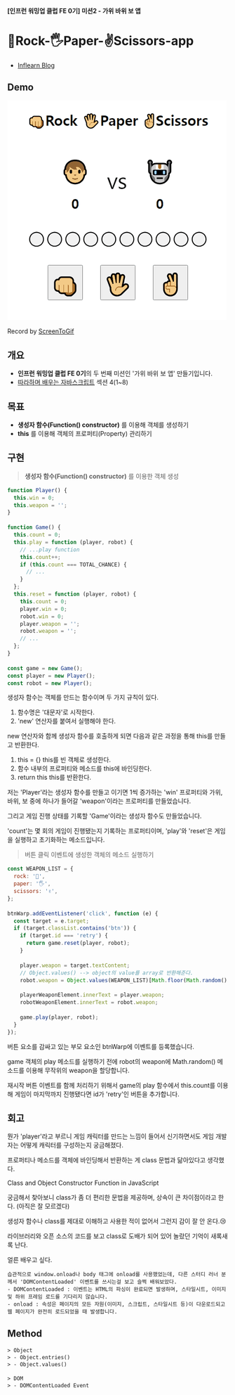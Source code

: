 #### [인프런 워밍업 클럽 FE 0기] 미션2 - 가위 바위 보 앱

# 👊Rock-🖐Paper-✌Scissors-app

- [Inflearn Blog](https://www.inflearn.com/blogs/6742)

## Demo

![Alt text](/2-rock-paper-scissors-app/src/img/rock-paper-scissors.gif)

Record by [ScreenToGif](https://www.screentogif.com/)

## 개요

- **인프런 워밍업 클럽 FE 0기**의 두 번째 미션인 '가위 바위 보 앱' 만들기입니다.
- [따라하며 배우는 자바스크립트](https://www.inflearn.com/course/따라하며-배우는-자바스크립트) 섹션 4(1~8)

## 목표

- **생성자 함수(Function() constructor)** 를 이용해 객체를 생성하기
- **this** 를 이용해 객체의 프로퍼티(Property) 관리하기

## 구현

> **생성자 함수(Function() constructor)** 를 이용한 객체 생성

```javascript
function Player() {
  this.win = 0;
  this.weapon = '';
}

function Game() {
  this.count = 0;
  this.play = function (player, robot) {
    // ...play function
    this.count++;
    if (this.count === TOTAL_CHANCE) {
      // ...
    }
  };
  this.reset = function (player, robot) {
    this.count = 0;
    player.win = 0;
    robot.win = 0;
    player.weapon = '';
    robot.weapon = '';
    // ...
  };
}

const game = new Game();
const player = new Player();
const robot = new Player();
```

생성자 함수는 객체를 만드는 함수이며 두 가지 규칙이 있다.

1. 함수명은 '대문자'로 시작한다.
2. 'new' 연산자를 붙여서 실행해야 한다.

new 연산자와 함께 생성자 함수를 호출하게 되면 다음과 같은 과정을 통해 this를 만들고 반환한다.

1. this = {} this를 빈 객체로 생성한다.
2. 함수 내부의 프로퍼티와 메소드를 this에 바인딩한다.
3. return this this를 반환한다.

저는 'Player'라는 생성자 함수를 만들고 이기면 1씩 증가하는 'win' 프로퍼티와 가위, 바위, 보 중에 하나가 들어갈 'weapon'이라는 프로퍼티를 만들었습니다.

그리고 게임 진행 상태를 기록할 'Game'이라는 생성자 함수도 만들었습니다.

'count'는 몇 회의 게임이 진행됐는지 기록하는 프로퍼티이며, 'play'와 'reset'은 게임을 실행하고 초기화하는 메소드입니다.

> 버튼 클릭 이벤트에 생성한 객체의 메소드 실행하기

```javascript
const WEAPON_LIST = {
  rock: '👊',
  paper: '🖐',
  scissors: '✌',
};

btnWarp.addEventListener('click', function (e) {
  const target = e.target;
  if (target.classList.contains('btn')) {
    if (target.id === 'retry') {
      return game.reset(player, robot);
    }

    player.weapon = target.textContent;
    // Object.values() --> object의 value를 array로 반환해준다.
    robot.weapon = Object.values(WEAPON_LIST)[Math.floor(Math.random() * 3)];

    playerWeaponElement.innerText = player.weapon;
    robotWeaponElement.innerText = robot.weapon;

    game.play(player, robot);
  }
});
```

버튼 요소를 감싸고 있는 부모 요소인 btnWarp에 이벤트를 등록했습니다.

game 객체의 play 메소드를 실행하기 전에 robot의 weapon에 Math.random() 메소드를 이용해 무작위의 weapon을 할당합니다.

재시작 버튼 이벤트를 함께 처리하기 위해서 game의 play 함수에서 this.count를 이용해 게임이 마지막까지 진행됐다면 id가 'retry'인 버튼을 추가합니다.

## 회고

뭔가 'player'라고 부르니 게임 캐릭터를 만드는 느낌이 들어서 신기하면서도 게임 개발자는 어떻게 캐릭터를 구성하는지 궁금해졌다.

프로퍼티나 메소드를 객체에 바인딩해서 반환하는 게 class 문법과 닮아있다고 생각했다.

Class and Object Constructor Function in JavaScript

궁금해서 찾아보니 class가 좀 더 편리한 문법을 제공하며, 상속이 큰 차이점이라고 한다. (아직은 잘 모르겠다)

생성자 함수나 class를 제대로 이해하고 사용한 적이 없어서 그런지 감이 잘 안 온다.😢

라이브러리와 오픈 소스의 코드를 보고 class로 도배가 되어 있어 놀랐던 기억이 새록새록 난다.

얼른 배우고 싶다.

    습관적으로 window.onload나 body 태그에 onload를 사용했었는데, 다른 스터디 러너 분께서 'DOMContentLoaded' 이벤트를 쓰시는걸 보고 슬쩍 배워보았다.
    - DOMContentLoaded : 이벤트는 HTML의 파싱이 완료되면 발생하며, 스타일시트, 이미지 및 하위 프레임 로드를 기다리지 않습니다.
    - onload : 속성은 페이지의 모든 자원(이미지, 스크립트, 스타일시트 등)이 다운로드되고 웹 페이지가 완전히 로드되었을 때 발생합니다.

## Method

```
> Object
> - Object.entries()
> - Object.values()

> DOM
> - DOMContentLoaded Event
```
